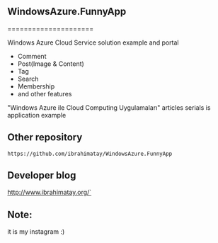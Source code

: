 ## WindowsAzure.FunnyApp
=====================

Windows Azure Cloud Service  solution example and portal

* Comment
* Post(Image & Content)
* Tag
* Search
* Membership
* and other features

"Windows Azure ile Cloud Computing Uygulamaları" articles serials is application example

## Other repository

`https://github.com/ibrahimatay/WindowsAzure.FunnyApp`

## Developer blog

http://www.ibrahimatay.org/`

## Note: 
it is my instagram :)